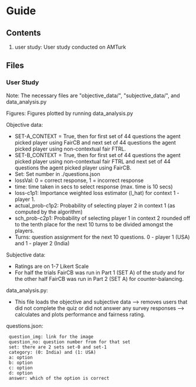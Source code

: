 # Guide

## Contents
1. user study: User study conducted on AMTurk

## Files
### User Study 

Note: The necessary files are "objective_data/", "subjective_data/", and data_analysis.py

Figures: Figures plotted by running data_analysis.py

Objective data:
  - SET-A_CONTEXT = True, then for first set of 44 questions the agent picked player using FairCB and next set of 44 questions the agent picked player using non-contextual fair FTRL.
  - SET-B_CONTEXT = True, then for first set of 44 questions the agent picked player using non-contextual fair FTRL and next set of 44 questions the agent picked player using FairCB.
  - Set: Set number in ./questions.json
  - lossVal: 0 = correct response, 1 = incorrect response
  - time: time taken in secs to select response (max. time is 10 secs)
  - loss-c1p1: Importance weighted loss estimator (l_hat) for context 1 - player 1.
  - actual_prob-c1p2: Probability of selecting player 2 in context 1 (as computed by the algorithm)
  - sch_prob-c2p1: Probability of selecting player 1 in context 2 rounded off to the tenth place for the next 10 turns to be divided amongst the players.
  - Turns: question assignment for the next 10 questions. 0 - player 1 (USA) and 1 - player 2 (India)

Subjective data:
  - Ratings are on 1-7 Likert Scale
  - For half the trials FairCB was run in Part 1 (SET A) of the study and for the other half FairCB was run in Part 2 (SET A) for counter-balancing.

data_analysis.py: 
  - This file loads the objective and subjective data --> removes users that did not complete the quiz or did not answer any survey responses --> calculates and plots performance and fairness rating.

questions.json:
   ```
    question_img: link for the image
    question_no: question number from for that set
    set: there are 2 sets set-0 and set-1
    category: (0: India) and (1: USA)
    a: option
    b: option
    c: option
    d: option
    answer: which of the option is correct
        
  ```
